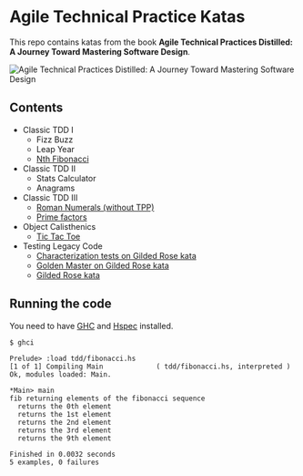 # Agile Technical Practice Katas

This repo contains katas from the book **Agile Technical Practices Distilled: A Journey Toward Mastering Software Design**.

![](https://d2sofvawe08yqg.cloudfront.net/agiletechnicalpracticesdistilled/hero2x?1549503021 "Agile Technical Practices Distilled: A Journey Toward Mastering Software Design")

## Contents
- Classic TDD I
    - Fizz Buzz
    - Leap Year
    - [Nth Fibonacci](tdd/fibonacci.hs)
- Classic TDD II
    - Stats Calculator
    - Anagrams
- Classic TDD III
    - [Roman Numerals (without TPP)](tdd/romanNumerals.hs)
    - [Prime factors](tdd/primefactors.hs)
- Object Calisthenics
    - [Tic Tac Toe](calisthenics/tictactoe.hs)
- Testing Legacy Code
    - [Characterization tests on Gilded Rose kata](testingLegacyCode/gildedRose/test/GildedRoseSpec.hs)
    - [Golden Master on Gilded Rose kata](testingLegacyCode/gildedRose/goldenMasterTest.sh)
    - [Gilded Rose kata](testingLegacyCode/gildedRose/)

## Running the code
You need to have [GHC](https://www.haskell.org/downloads/) and [Hspec](https://hspec.github.io/) installed.
```
$ ghci

Prelude> :load tdd/fibonacci.hs 
[1 of 1] Compiling Main             ( tdd/fibonacci.hs, interpreted )
Ok, modules loaded: Main.

*Main> main
fib returning elements of the fibonacci sequence
  returns the 0th element
  returns the 1st element
  returns the 2nd element
  returns the 3rd element
  returns the 9th element

Finished in 0.0032 seconds
5 examples, 0 failures
```